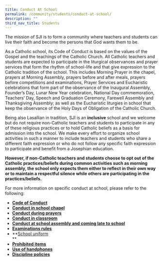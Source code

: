 ```yaml
---
title: Conduct At School
permalink: /community/students/conduct-at-school/
description: ""
third_nav_title: Students
---
```

The mission of SJI is to form a community where teachers and students can live their faith and become the persons that God wants them to be.

As a Catholic school, its Code of Conduct is based on the values of the Gospel and the teachings of the Catholic Church. All Catholic teachers and students are expected to participate in the liturgical observances and prayer services that form the rhythm of school-life and that give expression to the Catholic tradition of the school. This includes Morning Prayer in the chapel, prayers at Morning Assembly, prayers before and after meals, prayers before competitions and examinations, Prayer Services and Eucharistic celebrations that form part of the observance of the Inaugural Assembly, Founder’s Day, Lunar New Year celebration, National Day commemoration, Teachers’ Day, Speech and Graduation Ceremony, Farewell Assembly and Thanksgiving Assembly; as well as the Eucharistic liturgies in school that keep the observance of the Holy Days of Obligation of the Catholic Church.

Being also Lasallian in tradition, SJI is an **inclusive** school and we welcome but do not require non-Catholic teachers and students to participate in any of these religious practices or to hold Catholic beliefs as a basis for admission into the school. We make every effort to organize school activities in such a manner to include teachers and students who share a different faith expression or who do not follow any specific faith expression to participate and benefit from a Josephian education.

**However, if non-Catholic teachers and students choose to opt out of the Catholic practices/beliefs during common activities such as morning assembly, the school only expects them either to reflect in their own way or to maintain a respectful silence while others are participating in the practices/beliefs.**

For more information on specific conduct at school, please refer to the following:

*   [**Code of Conduct**](https://www.sji.edu.sg/community/students/conduct-at-school/code-of-conduct)
*   **[Conduct in school chapel](https://www.sji.edu.sg/community/students/conduct-at-school/conduct-in-school-chapel)**
*   [**Conduct during prayers**](https://www.sji.edu.sg/community/students/conduct-at-school/conduct-during-prayers)
*   **[Conduct in classroom](https://www.sji.edu.sg/community/students/conduct-at-school/conduct-in-classrooms)**
*   **[Conduct at school assembly and coming late to school](https://www.sji.edu.sg/community/students/conduct-at-school/conduct-at-assembly-n-latecoming)**
*   **[Examinations rules](https://www.sji.edu.sg/community/students/conduct-at-school/examinations-rules)**
*   **[School uniform](https://www.sji.edu.sg/community/students/conduct-at-school/school-uniform)  
    **
*   **[Prohibited items](https://www.sji.edu.sg/community/students/conduct-at-school/prohibited-items)**
*   **[Use of handphones](https://www.sji.edu.sg/community/students/conduct-at-school/use-of-digital-devices-and-handphones)**
*   [**Discipline policies**](https://www.sji.edu.sg/community/students/conduct-at-school/discipline-policies)